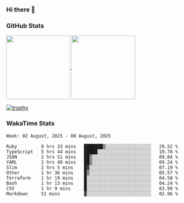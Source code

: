 ### Hi there 👋

### GitHub Stats

<a href="https://github.com/anuraghazra/github-readme-stats">
  <img align="center" height="170px" src="https://github-readme-stats.vercel.app/api/top-langs/?username=tksfjt1024&layout=compact&count_private=true&show_icons=true&show_icons=true&theme=graywhite" />
</a>
<a href="https://github.com/anuraghazra/github-readme-stats">
  <img align="center" height="170px" src="https://github-readme-stats.vercel.app/api?username=tksfjt1024&count_private=true&show_icons=true&show_icons=true&theme=graywhite" />
</a>

[![trophy](https://github-profile-trophy.vercel.app/?username=tksfjt1024)](https://github.com/ryo-ma/github-profile-trophy)

### WakaTime Stats

<!--START_SECTION:waka-->
```text
Week: 02 August, 2025 - 08 August, 2025

Ruby         8 hrs 33 mins   ███████▒░░░░░░░░░░░░░░░░░   29.52 % 
TypeScript   5 hrs 44 mins   █████░░░░░░░░░░░░░░░░░░░░   19.78 % 
JSON         2 hrs 51 mins   ██▒░░░░░░░░░░░░░░░░░░░░░░   09.84 % 
YAML         2 hrs 40 mins   ██▒░░░░░░░░░░░░░░░░░░░░░░   09.24 % 
Slim         2 hrs 5 mins    █▓░░░░░░░░░░░░░░░░░░░░░░░   07.19 % 
Other        1 hr 36 mins    █▒░░░░░░░░░░░░░░░░░░░░░░░   05.57 % 
Terraform    1 hr 19 mins    █░░░░░░░░░░░░░░░░░░░░░░░░   04.58 % 
Bash         1 hr 13 mins    █░░░░░░░░░░░░░░░░░░░░░░░░   04.24 % 
CSV          1 hr 9 mins     █░░░░░░░░░░░░░░░░░░░░░░░░   03.99 % 
Markdown     51 mins         ▓░░░░░░░░░░░░░░░░░░░░░░░░   02.96 % 
```
<!--END_SECTION:waka-->
